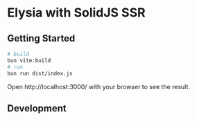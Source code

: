 # Elysia with SolidJS SSR

## Getting Started

```bash
# build
bun vite:build
# run
bun run dist/index.js
```

Open http://localhost:3000/ with your browser to see the result.

## Development

